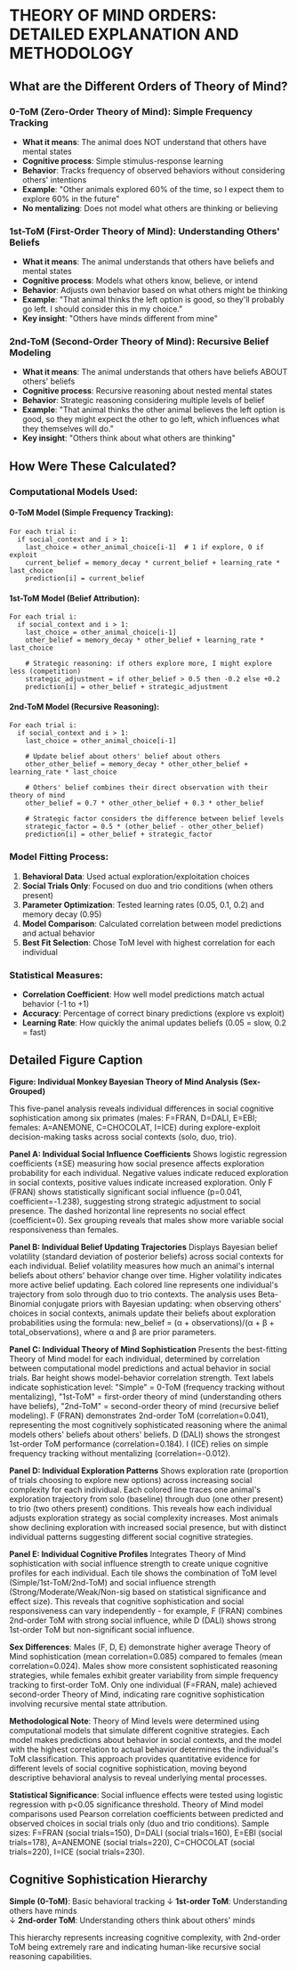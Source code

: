 # THEORY OF MIND ORDERS: DETAILED EXPLANATION AND METHODOLOGY

## What are the Different Orders of Theory of Mind?

### **0-ToM (Zero-Order Theory of Mind): Simple Frequency Tracking**
- **What it means**: The animal does NOT understand that others have mental states
- **Cognitive process**: Simple stimulus-response learning
- **Behavior**: Tracks frequency of observed behaviors without considering others' intentions
- **Example**: "Other animals explored 60% of the time, so I expect them to explore 60% in the future"
- **No mentalizing**: Does not model what others are thinking or believing

### **1st-ToM (First-Order Theory of Mind): Understanding Others' Beliefs**
- **What it means**: The animal understands that others have beliefs and mental states
- **Cognitive process**: Models what others know, believe, or intend
- **Behavior**: Adjusts own behavior based on what others might be thinking
- **Example**: "That animal thinks the left option is good, so they'll probably go left. I should consider this in my choice."
- **Key insight**: "Others have minds different from mine"

### **2nd-ToM (Second-Order Theory of Mind): Recursive Belief Modeling**
- **What it means**: The animal understands that others have beliefs ABOUT others' beliefs
- **Cognitive process**: Recursive reasoning about nested mental states
- **Behavior**: Strategic reasoning considering multiple levels of belief
- **Example**: "That animal thinks the other animal believes the left option is good, so they might expect the other to go left, which influences what they themselves will do."
- **Key insight**: "Others think about what others are thinking"

## How Were These Calculated?

### **Computational Models Used:**

#### **0-ToM Model (Simple Frequency Tracking):**
```
For each trial i:
  if social_context and i > 1:
    last_choice = other_animal_choice[i-1]  # 1 if explore, 0 if exploit
    current_belief = memory_decay * current_belief + learning_rate * last_choice
    prediction[i] = current_belief
```

#### **1st-ToM Model (Belief Attribution):**
```
For each trial i:
  if social_context and i > 1:
    last_choice = other_animal_choice[i-1]
    other_belief = memory_decay * other_belief + learning_rate * last_choice
    
    # Strategic reasoning: if others explore more, I might explore less (competition)
    strategic_adjustment = if other_belief > 0.5 then -0.2 else +0.2
    prediction[i] = other_belief + strategic_adjustment
```

#### **2nd-ToM Model (Recursive Reasoning):**
```
For each trial i:
  if social_context and i > 1:
    last_choice = other_animal_choice[i-1]
    
    # Update belief about others' belief about others
    other_other_belief = memory_decay * other_other_belief + learning_rate * last_choice
    
    # Others' belief combines their direct observation with their theory of mind
    other_belief = 0.7 * other_other_belief + 0.3 * other_belief
    
    # Strategic factor considers the difference between belief levels
    strategic_factor = 0.5 * (other_belief - other_other_belief)
    prediction[i] = other_belief + strategic_factor
```

### **Model Fitting Process:**
1. **Behavioral Data**: Used actual exploration/exploitation choices
2. **Social Trials Only**: Focused on duo and trio conditions (when others present)
3. **Parameter Optimization**: Tested learning rates (0.05, 0.1, 0.2) and memory decay (0.95)
4. **Model Comparison**: Calculated correlation between model predictions and actual behavior
5. **Best Fit Selection**: Chose ToM level with highest correlation for each individual

### **Statistical Measures:**
- **Correlation Coefficient**: How well model predictions match actual behavior (-1 to +1)
- **Accuracy**: Percentage of correct binary predictions (explore vs exploit)
- **Learning Rate**: How quickly the animal updates beliefs (0.05 = slow, 0.2 = fast)

## Detailed Figure Caption

**Figure: Individual Monkey Bayesian Theory of Mind Analysis (Sex-Grouped)**

This five-panel analysis reveals individual differences in social cognitive sophistication among six primates (males: F=FRAN, D=DALI, E=EBI; females: A=ANEMONE, C=CHOCOLAT, I=ICE) during explore-exploit decision-making tasks across social contexts (solo, duo, trio).

**Panel A: Individual Social Influence Coefficients**
Shows logistic regression coefficients (±SE) measuring how social presence affects exploration probability for each individual. Negative values indicate reduced exploration in social contexts, positive values indicate increased exploration. Only F (FRAN) shows statistically significant social influence (p=0.041, coefficient=-1.238), suggesting strong strategic adjustment to social presence. The dashed horizontal line represents no social effect (coefficient=0). Sex grouping reveals that males show more variable social responsiveness than females.

**Panel B: Individual Belief Updating Trajectories**
Displays Bayesian belief volatility (standard deviation of posterior beliefs) across social contexts for each individual. Belief volatility measures how much an animal's internal beliefs about others' behavior change over time. Higher volatility indicates more active belief updating. Each colored line represents one individual's trajectory from solo through duo to trio contexts. The analysis uses Beta-Binomial conjugate priors with Bayesian updating: when observing others' choices in social contexts, animals update their beliefs about exploration probabilities using the formula: new_belief = (α + observations)/(α + β + total_observations), where α and β are prior parameters.

**Panel C: Individual Theory of Mind Sophistication** 
Presents the best-fitting Theory of Mind model for each individual, determined by correlation between computational model predictions and actual behavior in social trials. Bar height shows model-behavior correlation strength. Text labels indicate sophistication level: "Simple" = 0-ToM (frequency tracking without mentalizing), "1st-ToM" = first-order theory of mind (understanding others have beliefs), "2nd-ToM" = second-order theory of mind (recursive belief modeling). F (FRAN) demonstrates 2nd-order ToM (correlation=0.041), representing the most cognitively sophisticated reasoning where the animal models others' beliefs about others' beliefs. D (DALI) shows the strongest 1st-order ToM performance (correlation=0.184). I (ICE) relies on simple frequency tracking without mentalizing (correlation=-0.012).

**Panel D: Individual Exploration Patterns**
Shows exploration rate (proportion of trials choosing to explore new options) across increasing social complexity for each individual. Each colored line traces one animal's exploration trajectory from solo (baseline) through duo (one other present) to trio (two others present) conditions. This reveals how each individual adjusts exploration strategy as social complexity increases. Most animals show declining exploration with increased social presence, but with distinct individual patterns suggesting different social cognitive strategies.

**Panel E: Individual Cognitive Profiles**
Integrates Theory of Mind sophistication with social influence strength to create unique cognitive profiles for each individual. Each tile shows the combination of ToM level (Simple/1st-ToM/2nd-ToM) and social influence strength (Strong/Moderate/Weak/Non-sig based on statistical significance and effect size). This reveals that cognitive sophistication and social responsiveness can vary independently - for example, F (FRAN) combines 2nd-order ToM with strong social influence, while D (DALI) shows strong 1st-order ToM but non-significant social influence.

**Sex Differences**: Males (F, D, E) demonstrate higher average Theory of Mind sophistication (mean correlation=0.085) compared to females (mean correlation=0.024). Males show more consistent sophisticated reasoning strategies, while females exhibit greater variability from simple frequency tracking to first-order ToM. Only one individual (F=FRAN, male) achieved second-order Theory of Mind, indicating rare cognitive sophistication involving recursive mental state attribution.

**Methodological Note**: Theory of Mind levels were determined using computational models that simulate different cognitive strategies. Each model makes predictions about behavior in social contexts, and the model with the highest correlation to actual behavior determines the individual's ToM classification. This approach provides quantitative evidence for different levels of social cognitive sophistication, moving beyond descriptive behavioral analysis to reveal underlying mental processes.

**Statistical Significance**: Social influence effects were tested using logistic regression with p<0.05 significance threshold. Theory of Mind model comparisons used Pearson correlation coefficients between predicted and observed choices in social trials only (duo and trio conditions). Sample sizes: F=FRAN (social trials=150), D=DALI (social trials=160), E=EBI (social trials=178), A=ANEMONE (social trials=220), C=CHOCOLAT (social trials=220), I=ICE (social trials=230).

## Cognitive Sophistication Hierarchy

**Simple (0-ToM)**: Basic behavioral tracking
↓
**1st-order ToM**: Understanding others have minds  
↓
**2nd-order ToM**: Understanding others think about others' minds

This hierarchy represents increasing cognitive complexity, with 2nd-order ToM being extremely rare and indicating human-like recursive social reasoning capabilities. 